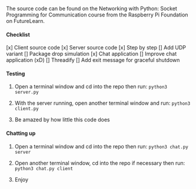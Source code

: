 The source code can be found on the Networking with Python: Socket Programming for Communication course from the Raspberry Pi Foundation on FutureLearn.

#### Checklist

[x] Client source code
[x] Server source code
[x] Step by step
[] Add UDP variant
[] Package drop simulation
[x] Chat application
[] Improve chat application (xD)
[] Threadify
[] Add exit message for graceful shutdown
#### Testing

1. Open a terminal window and cd into the repo then run:
`python3 server.py`

2. With the server running, open another terminal window and run:
`python3 client.py`

3. Be amazed by how little this code does

#### Chatting up

1. Open a terminal window and cd into the repo then run:
`python3 chat.py
 server`

2. Open another terminal window, cd into the repo if necessary then run:
`python3 chat.py
 client`

3. Enjoy

